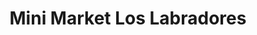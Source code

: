 ---
title: "Mini Market Los Labradores"
url: /labranza/mini-market-los-labradores/
shop: comodidad
---